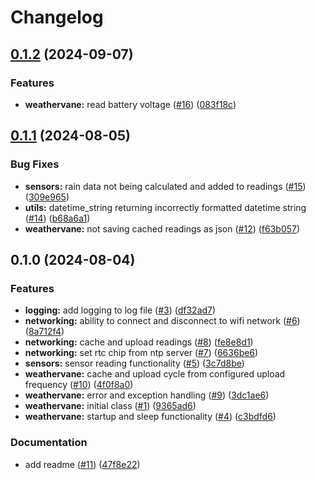 # Changelog

## [0.1.2](https://github.com/Chattox/weathervane-pico/compare/v0.1.1...v0.1.2) (2024-09-07)


### Features

* **weathervane:** read battery voltage ([#16](https://github.com/Chattox/weathervane-pico/issues/16)) ([083f18c](https://github.com/Chattox/weathervane-pico/commit/083f18c0a538dd5f4f49551d6811b5b47979d661))

## [0.1.1](https://github.com/Chattox/weathervane-pico/compare/v0.1.0...v0.1.1) (2024-08-05)


### Bug Fixes

* **sensors:** rain data not being calculated and added to readings ([#15](https://github.com/Chattox/weathervane-pico/issues/15)) ([309e965](https://github.com/Chattox/weathervane-pico/commit/309e9652003bb5ea7b2606c5e08efeae465805d5))
* **utils:** datetime_string returning incorrectly formatted datetime string ([#14](https://github.com/Chattox/weathervane-pico/issues/14)) ([b68a6a1](https://github.com/Chattox/weathervane-pico/commit/b68a6a11c495db5e3fdc34bcf0fe6bcfb7e2b80a))
* **weathervane:** not saving cached readings as json ([#12](https://github.com/Chattox/weathervane-pico/issues/12)) ([f63b057](https://github.com/Chattox/weathervane-pico/commit/f63b057c9ac9e8da898422ec27c2ce839ae3921a))

## 0.1.0 (2024-08-04)


### Features

* **logging:** add logging to log file ([#3](https://github.com/Chattox/weathervane-pico/issues/3)) ([df32ad7](https://github.com/Chattox/weathervane-pico/commit/df32ad7c7bc2c4ff6f7c948f25838d55db3d9382))
* **networking:** ability to connect and disconnect to wifi network ([#6](https://github.com/Chattox/weathervane-pico/issues/6)) ([8a712f4](https://github.com/Chattox/weathervane-pico/commit/8a712f48699d918aafaa2efeb4d6d2cdcaa4ad96))
* **networking:** cache and upload readings ([#8](https://github.com/Chattox/weathervane-pico/issues/8)) ([fe8e8d1](https://github.com/Chattox/weathervane-pico/commit/fe8e8d1994b01e2dfde4e3e82423625a43cd6a00))
* **networking:** set rtc chip from ntp server ([#7](https://github.com/Chattox/weathervane-pico/issues/7)) ([6636be6](https://github.com/Chattox/weathervane-pico/commit/6636be638328695fe9cdc3b852d517cd6f319dec))
* **sensors:** sensor reading functionality ([#5](https://github.com/Chattox/weathervane-pico/issues/5)) ([3c7d8be](https://github.com/Chattox/weathervane-pico/commit/3c7d8be397b3c2d951a0eeb7347b67e68defadcd))
* **weathervane:** cache and upload cycle from configured upload frequency ([#10](https://github.com/Chattox/weathervane-pico/issues/10)) ([4f0f8a0](https://github.com/Chattox/weathervane-pico/commit/4f0f8a00853d42ad869bac59e4ce395c7f262d11))
* **weathervane:** error and exception handling ([#9](https://github.com/Chattox/weathervane-pico/issues/9)) ([3dc1ae6](https://github.com/Chattox/weathervane-pico/commit/3dc1ae6074e7909b3f870197be241b877d77ddaf))
* **weathervane:** initial class ([#1](https://github.com/Chattox/weathervane-pico/issues/1)) ([9365ad6](https://github.com/Chattox/weathervane-pico/commit/9365ad6d62b89c1d39ecc836cab17ad681f8261d))
* **weathervane:** startup and sleep functionality ([#4](https://github.com/Chattox/weathervane-pico/issues/4)) ([c3bdfd6](https://github.com/Chattox/weathervane-pico/commit/c3bdfd6db04a87e0c0aeae902b9b49a614cdfa27))


### Documentation

* add readme ([#11](https://github.com/Chattox/weathervane-pico/issues/11)) ([47f8e22](https://github.com/Chattox/weathervane-pico/commit/47f8e2245efa1f4c8929fe2d8dc009351f66d27d))
